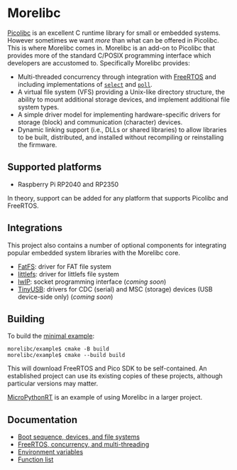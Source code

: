 # Morelibc
[Picolibc](https://github.com/picolibc/picolibc) is an excellent C runtime library for small or embedded systems. However sometimes we want *more* than what can be offered in Picolibc. This is where Morelibc comes in. Morelibc is an add-on to Picolibc that provides more of the standard C/POSIX programming interface which developers are accustomed to. Specifically Morelibc provides:
- Multi-threaded concurrency through integration with [FreeRTOS](https://www.freertos.org/) and including implementations of [`select`](https://pubs.opengroup.org/onlinepubs/9799919799/functions/pselect.html) and [`poll`](https://pubs.opengroup.org/onlinepubs/9799919799/functions/ppoll.html).
- A virtual file system (VFS) providing a Unix-like directory structure, the ability to mount additional storage devices, and implement additional file system types.
- A simple driver model for implementing hardware-specific drivers for storage (block) and communication (character) devices.
- Dynamic linking support (i.e., DLLs or shared libraries) to allow libraries to be built, distributed, and installed without recompiling or reinstalling the firmware.

## Supported platforms
- Raspberry Pi RP2040 and RP2350

In theory, support can be added for any platform that supports Picolibc and FreeRTOS.

## Integrations
This project also contains a number of optional components for integrating popular embedded system libraries with the Morelibc core.

- [FatFS](http://elm-chan.org/fsw/ff/): driver for FAT file system
- [littlefs](https://github.com/littlefs-project/littlefs): driver for littlefs file system
- [lwIP](https://savannah.nongnu.org/projects/lwip/): socket programming interface (*coming soon*)
- [TinyUSB](https://github.com/hathach/tinyusb): drivers for CDC (serial) and MSC (storage) devices (USB device-side only) (*coming soon*)

## Building
To build the [minimal example](/example/):
```
morelibc/example$ cmake -B build
morelibc/example$ cmake --build build
```
This will download FreeRTOS and Pico SDK to be self-contained. An established project can use its existing copies of these projects, although particular versions may matter.

[MicroPythonRT](https://github.com/gneverov/micropythonrt) is an example of using Morelibc in a larger project.

## Documentation
- [Boot sequence, devices, and file systems](/doc/filesystem.md)
- [FreeRTOS, concurrency, and multi-threading](/doc/concurrency.md)
- [Environment variables](/doc/environment.md)
- [Function list](/doc/functions.md)

